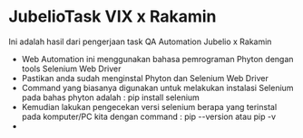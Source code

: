 # JubelioTask VIX x Rakamin
Ini adalah hasil dari pengerjaan task QA Automation Jubelio x Rakamin

- Web Automation ini menggunakan bahasa pemrograman Phyton dengan tools Selenium Web Driver
- Pastikan anda sudah menginstal Phyton dan Selenium Web Driver
- Command yang biasanya digunakan untuk melakukan instalasi Selenium pada bahas phyton adalah : pip install selenium
- Kemudian lakukan pengecekan versi selenium berapa yang terinstal pada komputer/PC kita dengan command : pip --version atau pip -v
- 